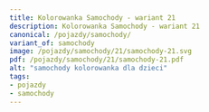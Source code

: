 ```yaml
---
title: Kolorowanka Samochody - wariant 21
description: Kolorowanka Samochody - wariant 21
canonical: /pojazdy/samochody/
variant_of: samochody
image: /pojazdy/samochody/21/samochody-21.svg
pdf: /pojazdy/samochody/21/samochody-21.pdf
alt: "samochody kolorowanka dla dzieci"
tags:
- pojazdy
- samochody
---
```

